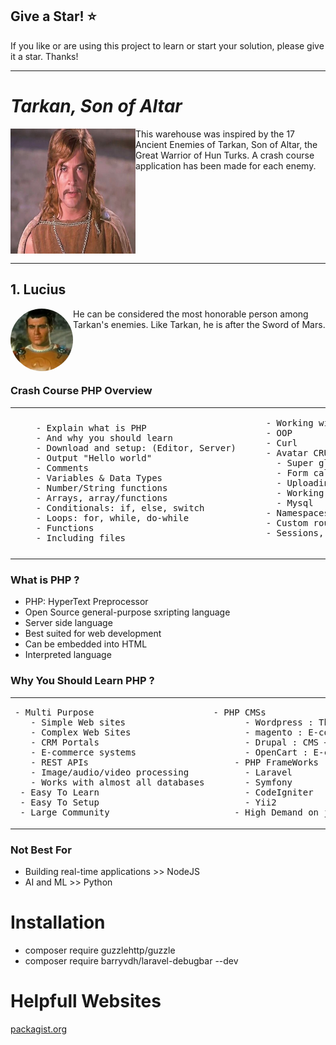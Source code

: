## Give a Star! :star:

If you like or are using this project to learn or start your solution, please give it a star. Thanks!
<hr>

# <i>Tarkan, Son of Altar</i>
<img align="left" width="200" height="200" src="https://github.com/NisanurBulut/EnemiesOfCrashCourses/blob/master/Assets/kartalTibet.jpg"><p>This warehouse was inspired by the 17 Ancient Enemies of Tarkan, Son of Altar, the Great Warrior of Hun Turks. A crash course application has been made for each enemy. </p>
</br></br></br></br></br></br></br>
<hr>

## 1. Lucius
<img style="border-radius: 50%;" align="left" width="100" height="100" src="https://github.com/NisanurBulut/EnemiesOfCrashCourses/blob/master/Assets/lucius.png"><p>He can be considered the most honorable person among Tarkan's enemies. Like Tarkan, he is after the Sword of Mars.</p></br></br></br>


### Crash Course PHP Overview

<table>
  <tr>
    <td><pre>
    - Explain what is PHP
    - And why you should learn
    - Download and setup: (Editor, Server)
    - Output "Hello world"
    - Comments
    - Variables & Data Types
    - Number/String functions
    - Arrays, array/functions
    - Conditionals: if, else, switch
    - Loops: for, while, do-while
    - Functions
    - Including files    </pre>
    </td>
    <td><pre>
    - Working with file system
    - OOP
    - Curl
    - Avatar CRUD (bad, better and good code)
      - Super globals: $_GET, $_POST, &_FILES
      - Form calidations
      - Uploading image
      - Working with file system
      - Mysql
    - Namespaces, autoloading, Composer
    - Custom router (MVC FrameWork)
    - Sessions, Cookies
    </pre></td>
  </tr>
</table>

### What is PHP ?
- PHP: HyperText Preprocessor
- Open Source general-purpose sxripting language
- Server side language
- Best suited for web development
- Can be embedded into HTML
- Interpreted language
  
### Why You Should Learn PHP ?
<table>
  <tr>
    <td> <pre>- Multi Purpose 
   - Simple Web sites 
   - Complex Web Sites
   - CRM Portals
   - E-commerce systems
   - REST APIs
   - Image/audio/video processing
   - Works with almost all databases
 - Easy To Learn
 - Easy To Setup
 - Large Community</pre>
    </td>
    <td><pre>- PHP CMSs
      - Wordpress : The most popular CMS
      - magento : E-commerce
      - Drupal : CMS +  E-commerce
      - OpenCart : E-commerce solution
    - PHP FrameWorks
      - Laravel
      - Symfony
      - CodeIgniter
      - Yii2
    - High Demand on job market</pre></td>
  </tr>
</table>

### Not Best For

* Building real-time applications >> NodeJS
* AI and ML >> Python

# Installation
- composer require guzzlehttp/guzzle
- composer require barryvdh/laravel-debugbar --dev
  
# Helpfull Websites
[packagist.org](https://packagist.org/)
